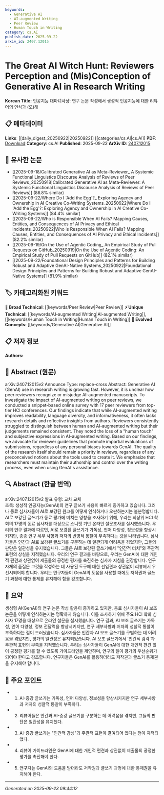 ```yaml
---
keywords:
  - Generative AI
  - AI-augmented Writing
  - Peer Review
  - Human Touch in Writing
category: cs.AI
publish_date: 2025-09-22
arxiv_id: 2407.12015
---
```


<!-- KEYWORD_LINKING_METADATA:
{
  "processed_timestamp": "2025-09-23T09:44:12.444888",
  "vocabulary_version": "1.0",
  "selected_keywords": [
    "Generative AI",
    "AI-augmented Writing",
    "Peer Review",
    "Human Touch in Writing"
  ],
  "rejected_keywords": [],
  "similarity_scores": {
    "Generative AI": 0.85,
    "AI-augmented Writing": 0.8,
    "Peer Review": 0.7,
    "Human Touch in Writing": 0.75
  },
  "extraction_method": "AI_prompt_based",
  "budget_applied": true,
  "candidates_json": {
    "candidates": [
      {
        "surface": "Generative AI",
        "canonical": "Generative AI",
        "aliases": [
          "GenAI"
        ],
        "category": "evolved_concepts",
        "rationale": "Generative AI is central to the paper's theme and connects to discussions on AI's role in research writing.",
        "novelty_score": 0.75,
        "connectivity_score": 0.88,
        "specificity_score": 0.8,
        "link_intent_score": 0.85
      },
      {
        "surface": "AI-augmented writing",
        "canonical": "AI-augmented Writing",
        "aliases": [
          "AI-assisted writing"
        ],
        "category": "unique_technical",
        "rationale": "This concept is unique to the paper's focus on how AI tools impact the writing process.",
        "novelty_score": 0.78,
        "connectivity_score": 0.7,
        "specificity_score": 0.82,
        "link_intent_score": 0.8
      },
      {
        "surface": "peer reviewers",
        "canonical": "Peer Review",
        "aliases": [
          "reviewers",
          "peer evaluation"
        ],
        "category": "broad_technical",
        "rationale": "Peer review is a fundamental process in research, relevant to understanding AI's impact on evaluations.",
        "novelty_score": 0.5,
        "connectivity_score": 0.85,
        "specificity_score": 0.65,
        "link_intent_score": 0.7
      },
      {
        "surface": "human touch",
        "canonical": "Human Touch in Writing",
        "aliases": [
          "subjective expression"
        ],
        "category": "unique_technical",
        "rationale": "The loss of human touch is a specific concern when integrating AI in writing, highlighting the need for balance.",
        "novelty_score": 0.72,
        "connectivity_score": 0.68,
        "specificity_score": 0.78,
        "link_intent_score": 0.75
      }
    ],
    "ban_list_suggestions": [
      "research details",
      "reflective insights"
    ]
  },
  "decisions": [
    {
      "candidate_surface": "Generative AI",
      "resolved_canonical": "Generative AI",
      "decision": "linked",
      "scores": {
        "novelty": 0.75,
        "connectivity": 0.88,
        "specificity": 0.8,
        "link_intent": 0.85
      }
    },
    {
      "candidate_surface": "AI-augmented writing",
      "resolved_canonical": "AI-augmented Writing",
      "decision": "linked",
      "scores": {
        "novelty": 0.78,
        "connectivity": 0.7,
        "specificity": 0.82,
        "link_intent": 0.8
      }
    },
    {
      "candidate_surface": "peer reviewers",
      "resolved_canonical": "Peer Review",
      "decision": "linked",
      "scores": {
        "novelty": 0.5,
        "connectivity": 0.85,
        "specificity": 0.65,
        "link_intent": 0.7
      }
    },
    {
      "candidate_surface": "human touch",
      "resolved_canonical": "Human Touch in Writing",
      "decision": "linked",
      "scores": {
        "novelty": 0.72,
        "connectivity": 0.68,
        "specificity": 0.78,
        "link_intent": 0.75
      }
    }
  ]
}
-->

# The Great AI Witch Hunt: Reviewers Perception and (Mis)Conception of Generative AI in Research Writing

**Korean Title:** 인공지능 대마녀사냥: 연구 논문 작성에서 생성적 인공지능에 대한 리뷰어의 인식과 (오)해

## 📋 메타데이터

**Links**: [[daily_digest_20250922|20250922]] [[categories/cs.AI|cs.AI]]
**PDF**: [Download](https://arxiv.org/pdf/2407.12015.pdf)
**Category**: cs.AI
**Published**: 2025-09-22
**ArXiv ID**: [2407.12015](https://arxiv.org/abs/2407.12015)

## 🔗 유사한 논문
- [[2025-09-18/Calibrated Generative AI as Meta-Reviewer_ A Systemic Functional Linguistics Discourse Analysis of Reviews of Peer Reviews_20250918|Calibrated Generative AI as Meta-Reviewer: A Systemic Functional Linguistics Discourse Analysis of Reviews of Peer Reviews]] (86.8% similar)
- [[2025-09-22/Where Do I 'Add the Egg'?_ Exploring Agency and Ownership in AI Creative Co-Writing Systems_20250922|Where Do I 'Add the Egg'?: Exploring Agency and Ownership in AI Creative Co-Writing Systems]] (84.4% similar)
- [[2025-09-22/Who is Responsible When AI Fails? Mapping Causes, Entities, and Consequences of AI Privacy and Ethical Incidents_20250922|Who is Responsible When AI Fails? Mapping Causes, Entities, and Consequences of AI Privacy and Ethical Incidents]] (82.2% similar)
- [[2025-09-19/On the Use of Agentic Coding_ An Empirical Study of Pull Requests on GitHub_20250919|On the Use of Agentic Coding: An Empirical Study of Pull Requests on GitHub]] (82.1% similar)
- [[2025-09-22/Foundational Design Principles and Patterns for Building Robust and Adaptive GenAI-Native Systems_20250922|Foundational Design Principles and Patterns for Building Robust and Adaptive GenAI-Native Systems]] (81.9% similar)

## 🏷️ 카테고리화된 키워드
**🧠 Broad Technical**: [[keywords/Peer Review|Peer Review]]
**⚡ Unique Technical**: [[keywords/AI-augmented Writing|AI-augmented Writing]], [[keywords/Human Touch in Writing|Human Touch in Writing]]
**🚀 Evolved Concepts**: [[keywords/Generative AI|Generative AI]]

## 📋 저자 정보

**Authors:** 

## 📄 Abstract (원문)

arXiv:2407.12015v2 Announce Type: replace-cross 
Abstract: Generative AI (GenAI) use in research writing is growing fast. However, it is unclear how peer reviewers recognize or misjudge AI-augmented manuscripts. To investigate the impact of AI-augmented writing on peer reviews, we conducted a snippet-based online survey with 17 peer reviewers from top-tier HCI conferences. Our findings indicate that while AI-augmented writing improves readability, language diversity, and informativeness, it often lacks research details and reflective insights from authors. Reviewers consistently struggled to distinguish between human and AI-augmented writing but their judgements remained consistent. They noted the loss of a "human touch" and subjective expressions in AI-augmented writing. Based on our findings, we advocate for reviewer guidelines that promote impartial evaluations of submissions, regardless of any personal biases towards GenAI. The quality of the research itself should remain a priority in reviews, regardless of any preconceived notions about the tools used to create it. We emphasize that researchers must maintain their authorship and control over the writing process, even when using GenAI's assistance.

## 🔍 Abstract (한글 번역)

arXiv:2407.12015v2 발표 유형: 교차 교체  
초록: 생성적 인공지능(GenAI)의 연구 글쓰기 사용이 빠르게 증가하고 있습니다. 그러나 동료 심사자들이 AI로 보강된 원고를 어떻게 인식하거나 오판하는지는 불분명합니다. AI로 보강된 글쓰기가 동료 평가에 미치는 영향을 조사하기 위해, 우리는 최상위 HCI 학회의 17명의 동료 심사자를 대상으로 스니펫 기반 온라인 설문조사를 실시했습니다. 우리의 연구 결과에 따르면, AI로 보강된 글쓰기가 가독성, 언어 다양성, 정보성을 향상시키지만, 종종 연구 세부 사항과 저자의 반영적 통찰이 부족하다는 것을 나타냅니다. 심사자들은 인간과 AI로 보강된 글쓰기를 구분하는 데 일관되게 어려움을 겪었지만, 그들의 판단은 일관성을 유지했습니다. 그들은 AI로 보강된 글쓰기에서 "인간적 터치"와 주관적 표현의 상실을 지적했습니다. 우리의 연구 결과를 바탕으로, 우리는 GenAI에 대한 개인적 편견과 상관없이 제출물의 공정한 평가를 촉진하는 심사자 지침을 권장합니다. 연구 자체의 품질은 그것을 작성하는 데 사용된 도구에 대한 선입견과 상관없이 리뷰에서 우선시되어야 합니다. 우리는 연구자들이 GenAI의 도움을 사용할 때에도 저작권과 글쓰기 과정에 대한 통제를 유지해야 함을 강조합니다.

## 📝 요약

생성형 AI(GenAI)의 연구 논문 작성 활용이 증가하고 있지만, 동료 심사자들이 AI 보조 논문을 어떻게 인식하는지는 명확하지 않습니다. 이를 조사하기 위해 주요 HCI 학회 심사자 17명을 대상으로 온라인 설문을 실시했습니다. 연구 결과, AI 보조 글쓰기는 가독성, 언어 다양성, 정보 전달력을 향상시키지만, 연구 세부사항과 저자의 성찰적 통찰이 부족하다는 점이 드러났습니다. 심사자들은 인간과 AI 보조 글쓰기를 구별하는 데 어려움을 겪었지만, 평가의 일관성은 유지되었습니다. AI 보조 글쓰기에서 '인간적 감각'과 주관적 표현의 부족을 지적했습니다. 우리는 심사자들이 GenAI에 대한 개인적 편견 없이 공정한 평가를 할 수 있도록 가이드라인을 제안하며, 연구의 질이 평가의 우선순위가 되어야 한다고 강조합니다. 연구자들은 GenAI를 활용하더라도 저작권과 글쓰기 통제권을 유지해야 합니다.

## 🎯 주요 포인트

- 1. AI-증강 글쓰기는 가독성, 언어 다양성, 정보성을 향상시키지만 연구 세부사항과 저자의 성찰적 통찰이 부족하다.
- 2. 리뷰어들은 인간과 AI-증강 글쓰기를 구분하는 데 어려움을 겪지만, 그들의 판단은 일관성을 유지했다.
- 3. AI-증강 글쓰기는 "인간적 감성"과 주관적 표현이 결여되어 있다는 점이 지적되었다.
- 4. 리뷰어 가이드라인은 GenAI에 대한 개인적 편견과 상관없이 제출물의 공정한 평가를 촉진해야 한다.
- 5. 연구자는 GenAI의 도움을 받더라도 저작권과 글쓰기 과정에 대한 통제권을 유지해야 한다.


---

*Generated on 2025-09-23 09:44:12*